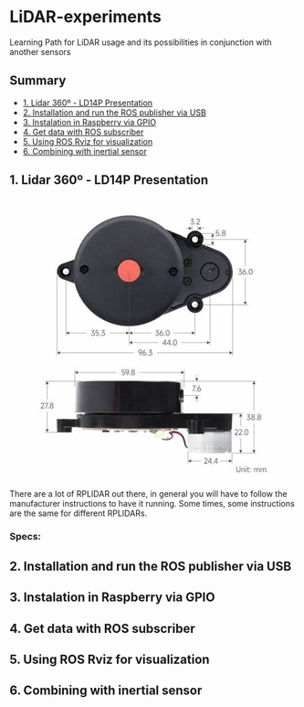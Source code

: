 # LiDAR-experiments
Learning Path for LiDAR usage and its possibilities in conjunction with another sensors

## Summary

* [1. Lidar 360º - LD14P Presentation](#section-1)
* [2. Installation and run the ROS publisher via USB](#section-2)
* [3. Instalation in Raspberry via GPIO](#section-3)
* [4. Get data with ROS subscriber](#section-4)
* [5. Using ROS Rviz for visualization](#section-5)
* [6. Combining with inertial sensor](#section-6)


## <a name="section-1"></a> 1. Lidar 360º - LD14P Presentation

<img src='imgs/OIP.jpeg'>

There are a lot of RPLIDAR out there, in general you will have to follow the manufacturer instructions to have it running. Some times, some instructions are the same for different RPLIDARs. 

### Specs:

## <a name="section-2"></a> 2. Installation and run the ROS publisher via USB

## <a name="section-3"></a> 3. Instalation in Raspberry via GPIO

## <a name="section-4"></a> 4. Get data with ROS subscriber

## <a name="section-5"></a> 5. Using ROS Rviz for visualization

## <a name="section-6"></a> 6. Combining with inertial sensor
